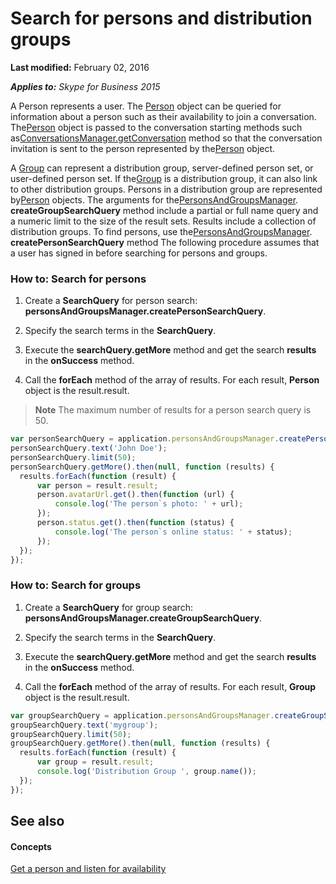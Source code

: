 
# Search for persons and distribution groups

 **Last modified:** February 02, 2016

 _**Applies to:** Skype for Business 2015_

A Person represents a user. The [Person](http://technet.microsoft.com/library/10e41c61-92ff-4bb0-a855-61d1ef231833%28Office.14%29.aspx) object can be queried for information about a person such as their availability to join a conversation. The[Person](http://technet.microsoft.com/library/10e41c61-92ff-4bb0-a855-61d1ef231833%28Office.14%29.aspx) object is passed to the conversation starting methods such as[ConversationsManager.getConversation](http://technet.microsoft.com/library/b412eed4-1cbe-4471-ae3d-c4f38a8f7284%28Office.14%29.aspx) method so that the conversation invitation is sent to the person represented by the[Person](http://technet.microsoft.com/library/10e41c61-92ff-4bb0-a855-61d1ef231833%28Office.14%29.aspx) object.

A [Group](http://technet.microsoft.com/library/6cf7a1b7-d732-422b-96e6-ff8ac18cedc8%28Office.14%29.aspx) can represent a distribution group, server-defined person set, or user-defined person set. If the[Group](http://technet.microsoft.com/library/6cf7a1b7-d732-422b-96e6-ff8ac18cedc8%28Office.14%29.aspx) is a distribution group, it can also link to other distribution groups. Persons in a distribution group are represented by[Person](http://technet.microsoft.com/library/10e41c61-92ff-4bb0-a855-61d1ef231833%28Office.14%29.aspx) objects. The arguments for the[PersonsAndGroupsManager](http://technet.microsoft.com/library/ce912c52-5bed-47b1-b4e0-ce4328297c87%28Office.14%29.aspx). **createGroupSearchQuery** method include a partial or full name query and a numeric limit to the size of the result sets. Results include a collection of distribution groups. To find persons, use the[PersonsAndGroupsManager](http://technet.microsoft.com/library/ce912c52-5bed-47b1-b4e0-ce4328297c87%28Office.14%29.aspx). **createPersonSearchQuery** method
The following procedure assumes that a user has signed in before searching for persons and groups.

### How to: Search for persons


1. Create a  **SearchQuery** for person search: **personsAndGroupsManager.createPersonSearchQuery**.
    
2. Specify the search terms in the  **SearchQuery**.
    
3. Execute the  **searchQuery.getMore** method and get the search **results** in the **onSuccess** method.
    
4. Call the  **forEach** method of the array of results. For each result, **Person** object is the result.result.
    
>**Note**  The maximum number of results for a person search query is 50. 

  ```js
  var personSearchQuery = application.personsAndGroupsManager.createPersonSearchQuery();
personSearchQuery.text('John Doe');
personSearchQuery.limit(50);
personSearchQuery.getMore().then(null, function (results) {
    results.forEach(function (result) {
        var person = result.result;
        person.avatarUrl.get().then(function (url) {
            console.log('The person`s photo: ' + url);
        });
        person.status.get().then(function (status) {
            console.log('The person`s online status: ' + status);
        });
    });
});

  ```


### How to: Search for groups


1. Create a  **SearchQuery** for group search: **personsAndGroupsManager.createGroupSearchQuery**.
    
2. Specify the search terms in the  **SearchQuery**.
    
3. Execute the  **searchQuery.getMore** method and get the search **results** in the **onSuccess** method.
    
4. Call the  **forEach** method of the array of results. For each result, **Group** object is the result.result.


  ```js
  var groupSearchQuery = application.personsAndGroupsManager.createGroupSearchQuery();
groupSearchQuery.text('mygroup');
groupSearchQuery.limit(50);
groupSearchQuery.getMore().then(null, function (results) {
    results.forEach(function (result) {
        var group = result.result;
        console.log('Distribution Group ', group.name());
    });
});

  ```


## See also


#### Concepts


[Get a person and listen for availability](488335bb-3568-4aaf-a8b7-5505765d552a.md)

